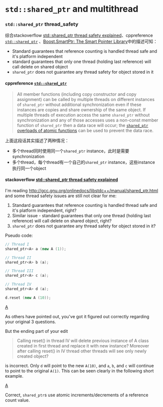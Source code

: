 # `std::shared_ptr` and multithread



### `std::shared_ptr` thread_safety

综合stackoverflow [std::shared_ptr thread safety explained](https://stackoverflow.com/questions/9127816/stdshared-ptr-thread-safety-explained)、cppreference [`std::shared_ptr`](https://en.cppreference.com/w/cpp/memory/shared_ptr) 、[Boost.SmartPtr: The Smart Pointer Library](https://www.boost.org/doc/libs/1_72_0/libs/smart_ptr/doc/html/smart_ptr.html)中的描述可知：

- Standard guarantees that reference counting is handled thread safe and it's platform independent
- standard guarantees that only one thread (holding last reference) will call delete on shared object
- `shared_ptr` does not guarantee any thread safety for object stored in it

#### cppreference [`std::shared_ptr`](https://en.cppreference.com/w/cpp/memory/shared_ptr) 

> All member functions (including copy constructor and copy assignment) can be called by multiple threads on different instances of `shared_ptr` without additional synchronization even if these instances are copies and share ownership of the same object. If multiple threads of execution access the same `shared_ptr` without synchronization and any of those accesses uses a non-const member function of `shared_ptr` then a data race will occur; the [`shared_ptr` overloads of atomic functions](https://en.cppreference.com/w/cpp/memory/shared_ptr/atomic) can be used to prevent the data race.

上面这段话其实描述了两种情况：

- 多个thread同时使用同一个`shared_ptr` instance，此时是需要synchronization 
- 多个thread，每个thread有一个自己的`shared_ptr` instance，这些instance执行同一个object

#### stackoverflow [std::shared_ptr thread safety explained](https://stackoverflow.com/questions/9127816/stdshared-ptr-thread-safety-explained)

I'm reading http://gcc.gnu.org/onlinedocs/libstdc++/manual/shared_ptr.html and some thread safety issues are still not clear for me:

1. Standard guarantees that reference counting is handled thread safe and it's platform independent, right?
2. Similar issue - standard guarantees that only one thread (holding last reference) will call delete on shared object, right?
3. `shared_ptr` does not guarantee any thread safety for object stored in it?

Pseudo code:

```cpp
// Thread I
shared_ptr<A> a (new A (1));

// Thread II
shared_ptr<A> b (a);

// Thread III
shared_ptr<A> c (a);

// Thread IV
shared_ptr<A> d (a);

d.reset (new A (10));
```

[A](https://stackoverflow.com/a/13639645)

As others have pointed out, you've got it figured out correctly regarding your original 3 questions.

But the ending part of your edit

> Calling reset() in thread IV will delete previous instance of A class created in first thread and replace it with new instance? Moreover after calling reset() in IV thread other threads will see only newly created object?

is incorrect. Only `d` will point to the new `A(10)`, and `a`, `b`, and `c` will continue to point to the original `A(1)`. This can be seen clearly in the following short example.

[A](https://stackoverflow.com/a/9133225)

Correct, `shared_ptr`s use atomic increments/decrements of a reference count value.